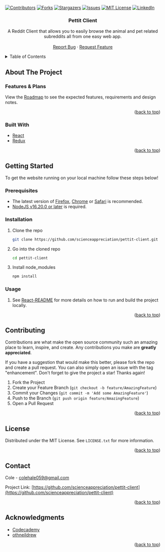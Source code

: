 <!-- Improved compatibility of back to top link: See: https://github.com/othneildrew/Best-README-Template/pull/73 -->
<a name="readme-top"></a>
<!--
*** Thanks for checking out the Best-README-Template. If you have a suggestion
*** that would make this better, please fork the repo and create a pull request
*** or simply open an issue with the tag "enhancement".
*** Don't forget to give the project a star!
*** Thanks again! Now go create something AMAZING! :D
-->



<!-- PROJECT SHIELDS -->
<!--
*** I'm using markdown "reference style" links for readability.
*** Reference links are enclosed in brackets [ ] instead of parentheses ( ).
*** See the bottom of this document for the declaration of the reference variables
*** for contributors-url, forks-url, etc. This is an optional, concise syntax you may use.
*** https://www.markdownguide.org/basic-syntax/#reference-style-links
-->
[![Contributors][contributors-shield]][contributors-url]
[![Forks][forks-shield]][forks-url]
[![Stargazers][stars-shield]][stars-url]
[![Issues][issues-shield]][issues-url]
[![MIT License][license-shield]][license-url]
[![LinkedIn][linkedin-shield]][linkedin-url]

<h3 align="center">Pettit Client</h3>

  <p align="center">
    A Reddit Client that allows you to easily browse the animal and pet related subreddits all from one easy web app.
    <br />
    <br />
    <a href="https://github.com/scienceappreciation/pettit-client/issues">Report Bug</a>
    ·
    <a href="https://github.com/scienceappreciation/pettit-client/issues">Request Feature</a>
  </p>
</div>



<!-- TABLE OF CONTENTS -->
<details>
  <summary>Table of Contents</summary>
  <ol>
    <li>
      <a href="#about-the-project">About The Project</a>
      <ul>
        <li><a href="#built-with">Built With</a></li>
      </ul>
    </li>
    <li>
      <a href="#getting-started">Getting Started</a>
      <ul>
        <li><a href="#prerequisites">Prerequisites</a></li>
        <li><a href="#installation">Installation</a></li>
      </ul>
    </li>
    <li><a href="#usage">Usage</a></li>
    <li><a href="#contributing">Contributing</a></li>
    <li><a href="#license">License</a></li>
    <li><a href="#contact">Contact</a></li>
    <li><a href="#acknowledgments">Acknowledgments</a></li>
  </ol>
</details>



<!-- ABOUT THE PROJECT -->
## About The Project

### Features & Plans
View the [Roadmap](Roadmap.md) to see the expected features, requirements and design notes.

<p align="right">(<a href="#readme-top">back to top</a>)</p>



### Built With

* [React][React-url]
* [Redux][Redux-url]

<p align="right">(<a href="#readme-top">back to top</a>)</p>



<!-- GETTING STARTED -->
## Getting Started

To get the website running on your local machine follow these steps below!

### Prerequisites

- The latest version of [Firefox][Firefox-url], [Chrome][Chrome-url] or [Safari][Safari-url] is recommended.
- [NodeJS v16.20.0 or later][Node-url] is required.

### Installation

1. Clone the repo
   ```sh
   git clone https://github.com/scienceappreciation/pettit-client.git
   ```
2. Go into the cloned repo
    ```sh 
    cd pettit-client
    ```
3. Install node_modules
    ```sh
    npm install
    ```
### Usage 

1. See [React-README](REACT-README.md) for more details on how to run and build the project locally.

<p align="right">(<a href="#readme-top">back to top</a>)</p>



<!-- CONTRIBUTING -->
## Contributing

Contributions are what make the open source community such an amazing place to learn, inspire, and create. Any contributions you make are **greatly appreciated**.

If you have a suggestion that would make this better, please fork the repo and create a pull request. You can also simply open an issue with the tag "enhancement".
Don't forget to give the project a star! Thanks again!

1. Fork the Project
2. Create your Feature Branch (`git checkout -b feature/AmazingFeature`)
3. Commit your Changes (`git commit -m 'Add some AmazingFeature'`)
4. Push to the Branch (`git push origin feature/AmazingFeature`)
5. Open a Pull Request

<p align="right">(<a href="#readme-top">back to top</a>)</p>



<!-- LICENSE -->
## License

Distributed under the MIT License. See `LICENSE.txt` for more information.

<p align="right">(<a href="#readme-top">back to top</a>)</p>



<!-- CONTACT -->
## Contact

Cole - colehale059@gmail.com

Project Link: [https://github.com/scienceappreciation/pettit-client](https://github.com/scienceappreciation/pettit-client)

<p align="right">(<a href="#readme-top">back to top</a>)</p>



<!-- ACKNOWLEDGMENTS -->
## Acknowledgments

* [Codecademy](https://www.codecademy.com)
* [othneildrew](https://github.com/othneildrew/Best-README-Template/)

<p align="right">(<a href="#readme-top">back to top</a>)</p>



<!-- MARKDOWN LINKS & IMAGES -->
<!-- https://www.markdownguide.org/basic-syntax/#reference-style-links -->
[contributors-shield]: https://img.shields.io/github/contributors/scienceappreciation/pettit-client.svg?style=for-the-badge
[contributors-url]: https://github.com/scienceappreciation/pettit-client/graphs/contributors
[forks-shield]: https://img.shields.io/github/forks/scienceappreciation/pettit-client.svg?style=for-the-badge
[forks-url]: https://github.com/scienceappreciation/pettit-client/network/members
[stars-shield]: https://img.shields.io/github/stars/scienceappreciation/pettit-client.svg?style=for-the-badge
[stars-url]: https://github.com/scienceappreciation/pettit-client/stargazers
[issues-shield]: https://img.shields.io/github/issues/scienceappreciation/pettit-client.svg?style=for-the-badge
[issues-url]: https://github.com/scienceappreciation/pettit-client/issues
[license-shield]: https://img.shields.io/github/license/scienceappreciation/pettit-client.svg?style=for-the-badge
[license-url]: https://github.com/scienceappreciation/pettit-client/blob/master/LICENSE.txt
[linkedin-shield]: https://img.shields.io/badge/-LinkedIn-black.svg?style=for-the-badge&logo=linkedin&colorB=555
[linkedin-url]: https://linkedin.com/in/cole-hale
[Firefox-url]: https://www.mozilla.org/en-US/firefox/new/
[Chrome-url]: https://www.google.com/chrome/
[Safari-url]: https://www.apple.com/safari/
[Node-url]: https://nodejs.org/en
[React-url]: https://react.dev/
[Redux-url]: https://redux.js.org/